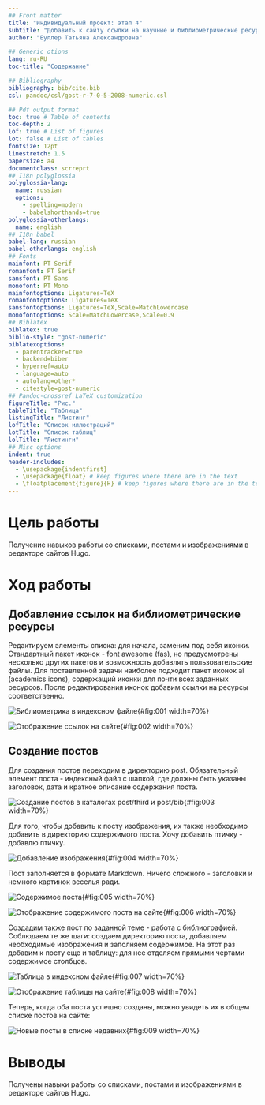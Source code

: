 ```yaml
---
## Front matter
title: "Индивидуальный проект: этап 4"
subtitle: "Добавить к сайту ссылки на научные и библиометрические ресурсы"
author: "Буллер Татьяна Александровна"

## Generic otions
lang: ru-RU
toc-title: "Содержание"

## Bibliography
bibliography: bib/cite.bib
csl: pandoc/csl/gost-r-7-0-5-2008-numeric.csl

## Pdf output format
toc: true # Table of contents
toc-depth: 2
lof: true # List of figures
lot: false # List of tables
fontsize: 12pt
linestretch: 1.5
papersize: a4
documentclass: scrreprt
## I18n polyglossia
polyglossia-lang:
  name: russian
  options:
	- spelling=modern
	- babelshorthands=true
polyglossia-otherlangs:
  name: english
## I18n babel
babel-lang: russian
babel-otherlangs: english
## Fonts
mainfont: PT Serif
romanfont: PT Serif
sansfont: PT Sans
monofont: PT Mono
mainfontoptions: Ligatures=TeX
romanfontoptions: Ligatures=TeX
sansfontoptions: Ligatures=TeX,Scale=MatchLowercase
monofontoptions: Scale=MatchLowercase,Scale=0.9
## Biblatex
biblatex: true
biblio-style: "gost-numeric"
biblatexoptions:
  - parentracker=true
  - backend=biber
  - hyperref=auto
  - language=auto
  - autolang=other*
  - citestyle=gost-numeric
## Pandoc-crossref LaTeX customization
figureTitle: "Рис."
tableTitle: "Таблица"
listingTitle: "Листинг"
lofTitle: "Список иллюстраций"
lotTitle: "Список таблиц"
lolTitle: "Листинги"
## Misc options
indent: true
header-includes:
  - \usepackage{indentfirst}
  - \usepackage{float} # keep figures where there are in the text
  - \floatplacement{figure}{H} # keep figures where there are in the text
---
```


# Цель работы

Получение навыков работы со списками, постами и изображениями в редакторе сайтов Hugo.

# Ход работы

## Добавление ссылок на библиометрические ресурсы

Редактируем элементы списка: для начала, заменим под себя иконки. Стандартный пакет иконок - font awesome (fas), но предусмотрены несколько других пакетов и возможность добавлять пользовательские файлы. Для поставленной задачи наиболее подходит пакет иконок ai (academics icons), содержащий иконки для почти всех заданных ресурсов. После редактирования иконок добавим ссылки на ресурсы соответственно.

![Библиометрика в индексном файле](image/1.png){#fig:001 width=70%}

![Отображение ссылок на сайте](image/2.png){#fig:002 width=70%}

## Создание постов

Для создания постов переходим в директорию post. Обязательный элемент поста - индексный файл с шапкой, где должны быть указаны заголовок, дата и краткое описание содержания поста.

![Создание постов в каталогах post/third и post/bib](image/3.png){#fig:003 width=70%}

Для того, чтобы добавить к посту изображения, их также необходимо добавить в директорию содержимого поста. Хочу добавить птичку - добавлю птичку.

![Добавление изображения](image/10.png){#fig:004 width=70%}

Пост заполняется в формате Markdown. Ничего сложного - заголовки и немного картинок веселья ради. 

![Содержимое поста](image/11.png){#fig:005 width=70%}

![Отображение содержимого поста на сайте](image/7.png){#fig:006 width=70%}

Создадим также пост по заданной теме - работа с библиографией. Соблюдаем те же шаги: создаем директорию поста, добавляем необходимые изображения и заполняем содержимое. На этот раз добавим к посту еще и таблицу: для нее отделяем прямыми чертами содержимое столбцов.

![Таблица в индексном файле](image/4.png){#fig:007 width=70%}

![Отображение таблицы на сайте](image/5.png){#fig:008 width=70%}

Теперь, когда оба поста успешно созданы, можно увидеть их в общем списке постов на сайте:

![Новые посты в списке недавних](image/6.png){#fig:009 width=70%}

# Выводы

Получены навыки работы со списками, постами и изображениями в редакторе сайтов Hugo.
